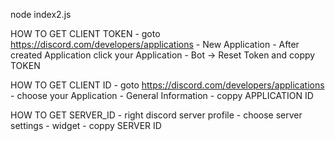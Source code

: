 node index2.js

HOW TO GET CLIENT TOKEN 
    - goto https://discord.com/developers/applications
        - New Application 
        - After created Application click your Application 
            - Bot -> Reset Token and coppy TOKEN 

HOW TO GET CLIENT ID 
    - goto https://discord.com/developers/applications
        - choose your Application 
            - General Information 
                - coppy APPLICATION ID 
    

HOW TO GET SERVER_ID 
    - right discord server profile
        - choose server settings 
            - widget 
                - coppy SERVER ID